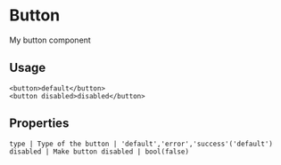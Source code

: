 # Button

My button component

## Usage

```example
<button>default</button>
<button disabled>disabled</button>
```

## Properties

```properties
type | Type of the button | 'default','error','success'('default')
disabled | Make button disabled | bool(false)
```
